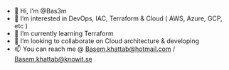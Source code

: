 - 👋 Hi, I’m @Bas3m
- 👀 I’m interested in DevOps, IAC, Terraform & Cloud ( AWS, Azure, GCP, etc )
- 🌱 I’m currently learning Terraform
- 💞️ I’m looking to collaborate on Cloud architecture & developing
- 📫 You can reach me @ 
Basem.khattab@hotmail.com /
Basem.khattab@knowit.se

<!---
Bas3m/Bas3m is a ✨ special ✨ repository because its `README.md` (this file) appears on your GitHub profile.
You can click the Preview link to take a look at your changes.
--->
